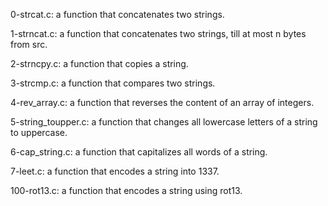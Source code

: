 0-strcat.c: a function that concatenates two strings.

1-strncat.c:  a function that concatenates two strings, till at most n bytes from src.

2-strncpy.c: a function that copies a string.

3-strcmp.c: a function that compares two strings.

4-rev_array.c: a function that reverses the content of an array of integers.

5-string_toupper.c: a function that changes all lowercase letters of a string to uppercase.

6-cap_string.c: a function that capitalizes all words of a string.

7-leet.c: a function that encodes a string into 1337.

100-rot13.c: a function that encodes a string using rot13.

